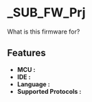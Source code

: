 # _SUB_FW_Prj

What is this firmware for?


## Features

- __MCU :__ 
- __IDE :__ 
- __Language :__ 
- __Supported Protocols :__ 
		